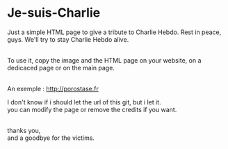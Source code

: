 # Je-suis-Charlie

Just a simple HTML page to give a tribute to Charlie Hebdo.
Rest in peace, guys. We'll try to stay Charlie Hebdo alive.
<br /><br />

To use it, copy the image and the HTML page on your website, on a dedicaced page or on the main page.
<br /><br />

An exemple : http://porostase.fr

I don't know if i should let the url of this git, but i let it.<br />
you can modify the page or remove the credits if you want.
<br /><br />



thanks you,<br />
and a goodbye for the victims.
